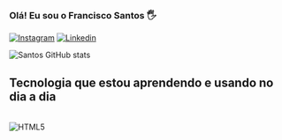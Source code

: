 ### Olá! Eu sou o Francisco Santos 🖐️

[![Instagram](https://img.shields.io/badge/Instagram-E4405F?style=for-the-badge&logo=instagram&logoColor=white)](https://www.instagram.com/thefsantos/)
[![Linkedin](https://img.shields.io/badge/LinkedIn-0077B5?style=for-the-badge&logo=linkedin&logoColor=white)](https://www.linkedin.com/in/thefsantos/)

![Santos GitHub stats](https://github-readme-stats.vercel.app/api?username=Thefsantos&show_icons=true&theme=dark)

## Tecnologia que estou aprendendo e usando no dia a dia

<div style="display: inline-block"><br/>
  <img align="center" alt="HTML5" src"https://img.shields.io/badge/HTML5-E34F26?style=for-the-badge&logo=html5&logoColor=white" />
</div>
